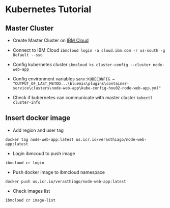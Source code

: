# Kubernetes Tutorial

## Master Cluster
- Create Master Cluster on [IBM Cloud](https://www.ibm.com/cloud)
- Connect to IBM Cloud 
```ibmcloud login -a cloud.ibm.com -r us-south -g Default --sso```

- Config kubernetes cluster 
```ibmcloud ks cluster-config --cluster node-web-app```

- Config environment variables
```$env:KUBECONFIG = "OUTPUT_OF_LAST_METOD...\bluemix\plugins\container-service\clusters\node-web-app\kube-config-hou02-node-web-app.yml"```

- Check if kubernetes can communicate with master cluster
```kubectl cluster-info```

## Insert docker image

- Add region and user tag

```docker tag node-web-app:latest us.icr.io/verasthiago/node-web-app:latest```

- Login ibmcoud to push image

```ibmcloud cr login```

- Push docker image to ibmcloud namespace

```docker push us.icr.io/verasthiago/node-web-app:latest```

- Check images list

```ibmcloud cr image-list```
